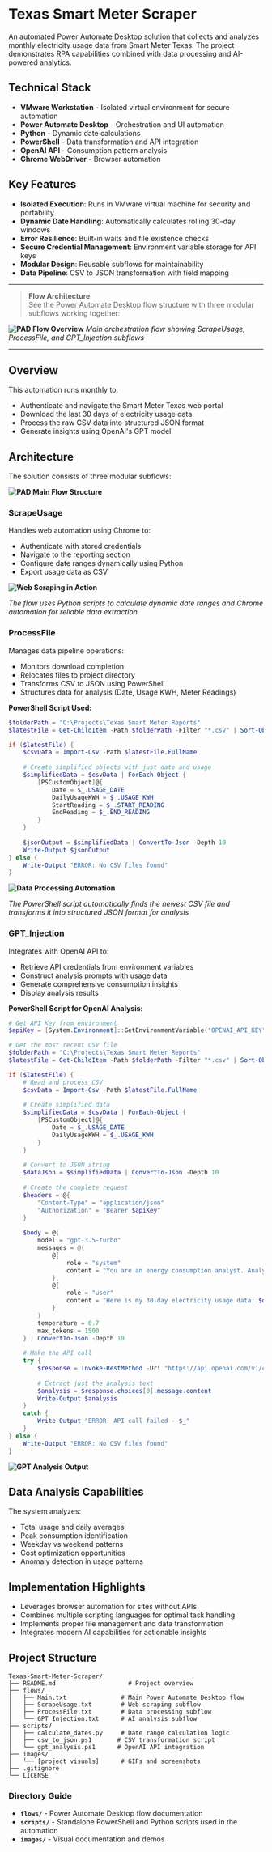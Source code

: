 # Texas Smart Meter Scraper

An automated Power Automate Desktop solution that collects and analyzes monthly electricity usage data from Smart Meter Texas. The project demonstrates RPA capabilities combined with data processing and AI-powered analytics.

## Technical Stack

- **VMware Workstation** - Isolated virtual environment for secure automation
- **Power Automate Desktop** - Orchestration and UI automation
- **Python** - Dynamic date calculations
- **PowerShell** - Data transformation and API integration
- **OpenAI API** - Consumption pattern analysis
- **Chrome WebDriver** - Browser automation

## Key Features

- **Isolated Execution**: Runs in VMware virtual machine for security and portability
- **Dynamic Date Handling**: Automatically calculates rolling 30-day windows
- **Error Resilience**: Built-in waits and file existence checks
- **Secure Credential Management**: Environment variable storage for API keys
- **Modular Design**: Reusable subflows for maintainability
- **Data Pipeline**: CSV to JSON transformation with field mapping

---

> **Flow Architecture**  
> See the Power Automate Desktop flow structure with three modular subflows working together:

**![PAD Flow Overview](images/pad-flow-overview.gif)**
*Main orchestration flow showing ScrapeUsage, ProcessFile, and GPT_Injection subflows*

---

## Overview

This automation runs monthly to:
- Authenticate and navigate the Smart Meter Texas web portal
- Download the last 30 days of electricity usage data
- Process the raw CSV data into structured JSON format
- Generate insights using OpenAI's GPT model

## Architecture

The solution consists of three modular subflows:

**![PAD Main Flow Structure](images/pad-main-flow.png)**
<!-- PLACEHOLDER: Screenshot of PAD showing the main flow with three subflows listed
Show the flow designer with ScrapeUsage, ProcessFile, and GPT_Injection visible -->

### ScrapeUsage
Handles web automation using Chrome to:
- Authenticate with stored credentials
- Navigate to the reporting section
- Configure date ranges dynamically using Python
- Export usage data as CSV

**![Web Scraping in Action](images/web-scraping-demo.gif)**
<!-- PLACEHOLDER: 15-20 second GIF showing:
- Browser launching and navigating to Smart Meter Texas
- Automated login (with credentials blurred)
- Date selection using Python calculations
- Report generation and download
-->

*The flow uses Python scripts to calculate dynamic date ranges and Chrome automation for reliable data extraction*

### ProcessFile
Manages data pipeline operations:
- Monitors download completion
- Relocates files to project directory
- Transforms CSV to JSON using PowerShell
- Structures data for analysis (Date, Usage KWH, Meter Readings)

**PowerShell Script Used:**
```powershell
$folderPath = "C:\Projects\Texas Smart Meter Reports"
$latestFile = Get-ChildItem -Path $folderPath -Filter "*.csv" | Sort-Object LastWriteTime -Descending | Select-Object -First 1

if ($latestFile) {
    $csvData = Import-Csv -Path $latestFile.FullName
    
    # Create simplified objects with just date and usage
    $simplifiedData = $csvData | ForEach-Object {
        [PSCustomObject]@{
            Date = $_.USAGE_DATE
            DailyUsageKWH = $_.USAGE_KWH
            StartReading = $_.START_READING
            EndReading = $_.END_READING
        }
    }
    
    $jsonOutput = $simplifiedData | ConvertTo-Json -Depth 10
    Write-Output $jsonOutput
} else {
    Write-Output "ERROR: No CSV files found"
}
```

**![Data Processing Automation](images/data-processing-demo.gif)**
<!-- PLACEHOLDER: 10-15 second GIF showing:
- File appearing in downloads folder
- File being moved to project directory
- PowerShell window executing transformation
- JSON output being generated
-->

*The PowerShell script automatically finds the newest CSV file and transforms it into structured JSON format for analysis*

### GPT_Injection
Integrates with OpenAI API to:
- Retrieve API credentials from environment variables
- Construct analysis prompts with usage data
- Generate comprehensive consumption insights
- Display analysis results

**PowerShell Script for OpenAI Analysis:**
```powershell
# Get API Key from environment
$apiKey = [System.Environment]::GetEnvironmentVariable("OPENAI_API_KEY", "User")

# Get the most recent CSV file
$folderPath = "C:\Projects\Texas Smart Meter Reports"
$latestFile = Get-ChildItem -Path $folderPath -Filter "*.csv" | Sort-Object LastWriteTime -Descending | Select-Object -First 1

if ($latestFile) {
    # Read and process CSV
    $csvData = Import-Csv -Path $latestFile.FullName
    
    # Create simplified data
    $simplifiedData = $csvData | ForEach-Object {
        [PSCustomObject]@{
            Date = $_.USAGE_DATE
            DailyUsageKWH = $_.USAGE_KWH
        }
    }
    
    # Convert to JSON string
    $dataJson = $simplifiedData | ConvertTo-Json -Depth 10
    
    # Create the complete request
    $headers = @{
        "Content-Type" = "application/json"
        "Authorization" = "Bearer $apiKey"
    }
    
    $body = @{
        model = "gpt-3.5-turbo"
        messages = @(
            @{
                role = "system"
                content = "You are an energy consumption analyst. Analyze the electricity usage data provided and give insights on: 1) Total usage and daily average, 2) Peak usage days and potential reasons, 3) Usage patterns (weekday vs weekend), 4) Cost-saving recommendations, 5) Any unusual consumption patterns."
            },
            @{
                role = "user"
                content = "Here is my 30-day electricity usage data: $dataJson"
            }
        )
        temperature = 0.7
        max_tokens = 1500
    } | ConvertTo-Json -Depth 10
    
    # Make the API call
    try {
        $response = Invoke-RestMethod -Uri "https://api.openai.com/v1/chat/completions" -Headers $headers -Method Post -Body $body
        
        # Extract just the analysis text
        $analysis = $response.choices[0].message.content
        Write-Output $analysis
    }
    catch {
        Write-Output "ERROR: API call failed - $_"
    }
} else {
    Write-Output "ERROR: No CSV files found"
}
```

**![GPT Analysis Output](images/gpt-analysis-output.png)**
<!-- PLACEHOLDER: Screenshot of the PAD message box showing GPT analysis results
Should show usage summary, patterns, and recommendations -->

## Data Analysis Capabilities

The system analyzes:
- Total usage and daily averages
- Peak consumption identification
- Weekday vs weekend patterns
- Cost optimization opportunities
- Anomaly detection in usage patterns

## Implementation Highlights

- Leverages browser automation for sites without APIs
- Combines multiple scripting languages for optimal task handling
- Implements proper file management and data transformation
- Integrates modern AI capabilities for actionable insights

## Project Structure

```
Texas-Smart-Meter-Scraper/
├── README.md                    # Project overview
├── flows/
│   ├── Main.txt               # Main Power Automate Desktop flow
│   ├── ScrapeUsage.txt        # Web scraping subflow
│   ├── ProcessFile.txt        # Data processing subflow
│   └── GPT_Injection.txt      # AI analysis subflow
├── scripts/
│   ├── calculate_dates.py     # Date range calculation logic
│   ├── csv_to_json.ps1       # CSV transformation script
│   └── gpt_analysis.ps1      # OpenAI API integration
├── images/
│   └── [project visuals]      # GIFs and screenshots
├── .gitignore
└── LICENSE
```

### Directory Guide

- **`flows/`** - Power Automate Desktop flow documentation
- **`scripts/`** - Standalone PowerShell and Python scripts used in the automation
- **`images/`** - Visual documentation and demos